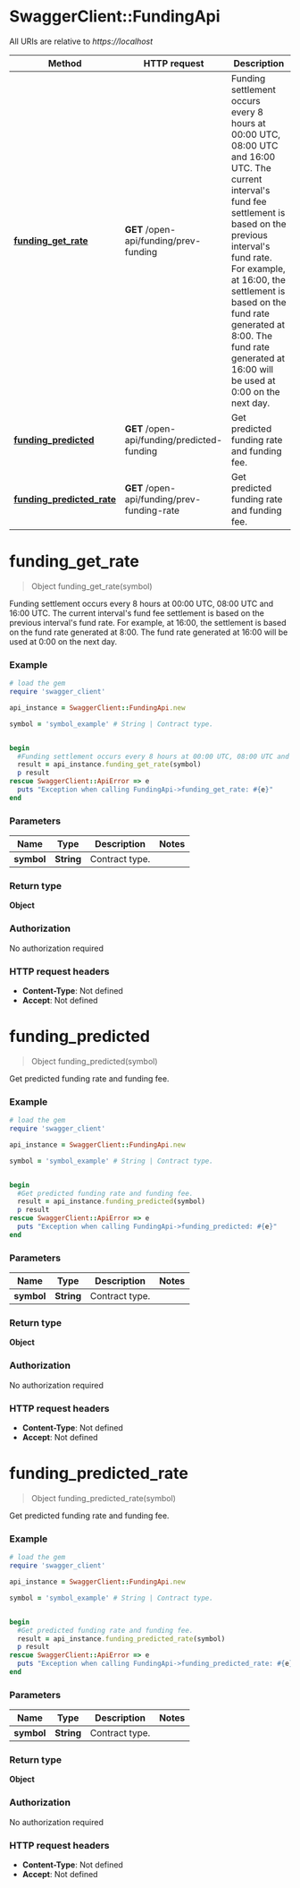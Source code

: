 # SwaggerClient::FundingApi

All URIs are relative to *https://localhost*

Method | HTTP request | Description
------------- | ------------- | -------------
[**funding_get_rate**](FundingApi.md#funding_get_rate) | **GET** /open-api/funding/prev-funding | Funding settlement occurs every 8 hours at 00:00 UTC, 08:00 UTC and 16:00 UTC. The current interval&#39;s fund fee settlement is based on the previous interval&#39;s fund rate. For example, at 16:00, the settlement is based on the fund rate generated at 8:00. The fund rate generated at 16:00 will be used at 0:00 on the next day.
[**funding_predicted**](FundingApi.md#funding_predicted) | **GET** /open-api/funding/predicted-funding | Get predicted funding rate and funding fee.
[**funding_predicted_rate**](FundingApi.md#funding_predicted_rate) | **GET** /open-api/funding/prev-funding-rate | Get predicted funding rate and funding fee.


# **funding_get_rate**
> Object funding_get_rate(symbol)

Funding settlement occurs every 8 hours at 00:00 UTC, 08:00 UTC and 16:00 UTC. The current interval's fund fee settlement is based on the previous interval's fund rate. For example, at 16:00, the settlement is based on the fund rate generated at 8:00. The fund rate generated at 16:00 will be used at 0:00 on the next day.

### Example
```ruby
# load the gem
require 'swagger_client'

api_instance = SwaggerClient::FundingApi.new

symbol = 'symbol_example' # String | Contract type.


begin
  #Funding settlement occurs every 8 hours at 00:00 UTC, 08:00 UTC and 16:00 UTC. The current interval's fund fee settlement is based on the previous interval's fund rate. For example, at 16:00, the settlement is based on the fund rate generated at 8:00. The fund rate generated at 16:00 will be used at 0:00 on the next day.
  result = api_instance.funding_get_rate(symbol)
  p result
rescue SwaggerClient::ApiError => e
  puts "Exception when calling FundingApi->funding_get_rate: #{e}"
end
```

### Parameters

Name | Type | Description  | Notes
------------- | ------------- | ------------- | -------------
 **symbol** | **String**| Contract type. | 

### Return type

**Object**

### Authorization

No authorization required

### HTTP request headers

 - **Content-Type**: Not defined
 - **Accept**: Not defined



# **funding_predicted**
> Object funding_predicted(symbol)

Get predicted funding rate and funding fee.

### Example
```ruby
# load the gem
require 'swagger_client'

api_instance = SwaggerClient::FundingApi.new

symbol = 'symbol_example' # String | Contract type.


begin
  #Get predicted funding rate and funding fee.
  result = api_instance.funding_predicted(symbol)
  p result
rescue SwaggerClient::ApiError => e
  puts "Exception when calling FundingApi->funding_predicted: #{e}"
end
```

### Parameters

Name | Type | Description  | Notes
------------- | ------------- | ------------- | -------------
 **symbol** | **String**| Contract type. | 

### Return type

**Object**

### Authorization

No authorization required

### HTTP request headers

 - **Content-Type**: Not defined
 - **Accept**: Not defined



# **funding_predicted_rate**
> Object funding_predicted_rate(symbol)

Get predicted funding rate and funding fee.

### Example
```ruby
# load the gem
require 'swagger_client'

api_instance = SwaggerClient::FundingApi.new

symbol = 'symbol_example' # String | Contract type.


begin
  #Get predicted funding rate and funding fee.
  result = api_instance.funding_predicted_rate(symbol)
  p result
rescue SwaggerClient::ApiError => e
  puts "Exception when calling FundingApi->funding_predicted_rate: #{e}"
end
```

### Parameters

Name | Type | Description  | Notes
------------- | ------------- | ------------- | -------------
 **symbol** | **String**| Contract type. | 

### Return type

**Object**

### Authorization

No authorization required

### HTTP request headers

 - **Content-Type**: Not defined
 - **Accept**: Not defined



